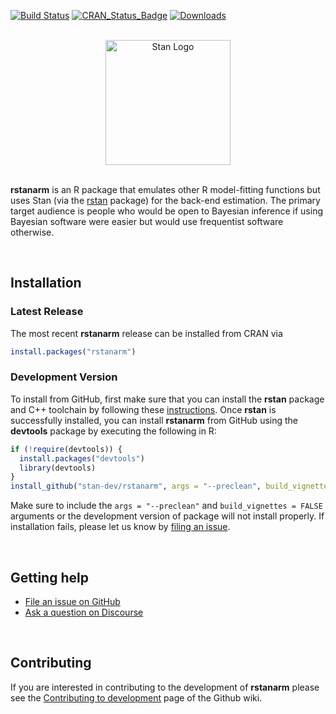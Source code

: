 [![Build Status](https://travis-ci.org/stan-dev/rstanarm.svg?branch=master)](https://travis-ci.org/stan-dev/rstanarm)
[![CRAN\_Status\_Badge](http://www.r-pkg.org/badges/version/rstanarm?color=blue)](http://cran.r-project.org/package=rstanarm)
[![Downloads](http://cranlogs.r-pkg.org/badges/rstanarm?color=blue)](http://cran.rstudio.com/package=rstanarm)

<br>

<div style="text-align:center">
<a href="http://mc-stan.org">
<img src="https://raw.githubusercontent.com/stan-dev/logos/master/logo.png" width=200 alt="Stan Logo"/>
</a>
</div>

<br>

**rstanarm** is an R package that emulates other R model-fitting functions but
uses Stan (via the [rstan](http://mc-stan.org/interfaces/rstan.html) package)
for the back-end estimation. The primary
target audience is people who would be open to Bayesian inference if using
Bayesian software were easier but would use frequentist software otherwise.

<br>

## Installation

### Latest Release
The most recent **rstanarm** release can be installed from CRAN via

```r
install.packages("rstanarm")
```

### Development Version
To install from GitHub, first make sure that you can install the **rstan**
package and C++ toolchain by following these
[instructions](https://github.com/stan-dev/rstan/wiki/RStan-Getting-Started).
Once **rstan** is successfully installed, you can install **rstanarm** from
GitHub using the **devtools** package by executing the following in R:

```r
if (!require(devtools)) {
  install.packages("devtools")
  library(devtools)
}
install_github("stan-dev/rstanarm", args = "--preclean", build_vignettes = FALSE)
```

Make sure to include the `args = "--preclean"` and `build_vignettes = FALSE` arguments
or the development version of package will not install properly. If installation fails,
please let us know by [filing an issue](https://github.com/stan-dev/rstanarm/issues).

<br>

## Getting help

* [File an issue on GitHub](https://github.com/stan-dev/rstanarm/issues)
* [Ask a question on Discourse](http://discourse.mc-stan.org/)

<br>

## Contributing

If you are interested in contributing to the development of **rstanarm** please
see the [Contributing to development](https://github.com/stan-dev/rstanarm/wiki/Contributing-to-development)
page of the Github wiki.
